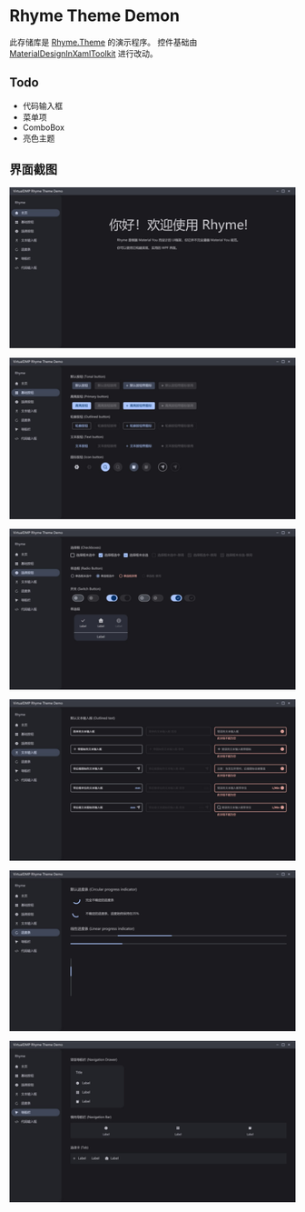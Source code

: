 # Rhyme Theme Demon

此存储库是 [Rhyme.Theme](https://github.com/mokongh/Rhyme.Theme) 的演示程序。
控件基础由 [MaterialDesignInXamlToolkit](https://github.com/MaterialDesignInXAML/MaterialDesignInXamlToolkit) 进行改动。

## Todo

+ 代码输入框
+ 菜单项
+ ComboBox
+ 亮色主题

## 界面截图

![home](./Screenshots/home.jpg)

![button](./Screenshots/Button.jpg)

![switch](./Screenshots/Switch.jpg)

![label](./Screenshots/Text.jpg)

![progress](./Screenshots/progress.jpg)

![navigate](./Screenshots/Navigate.jpg)

